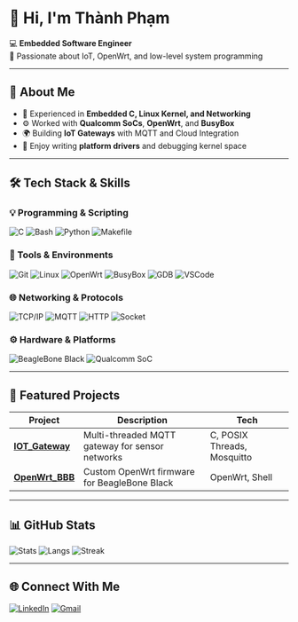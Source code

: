 <!-- Profile README cho Thanh Phạm -->

# 👋 Hi, I'm Thành Phạm  

💻 **Embedded Software Engineer**  
🚀 Passionate about IoT, OpenWrt, and low-level system programming  

---

## 🧠 About Me  
- 🔧 Experienced in **Embedded C, Linux Kernel, and Networking**  
- ⚙️ Worked with **Qualcomm SoCs**, **OpenWrt**, and **BusyBox**  
- 🌍 Building **IoT Gateways** with MQTT and Cloud Integration  
- 🧩 Enjoy writing **platform drivers** and debugging kernel space  

---

## 🛠️ Tech Stack & Skills

### 💡 Programming & Scripting  
![C](https://img.shields.io/badge/-C-00599C?style=flat-square&logo=c&logoColor=white)
![Bash](https://img.shields.io/badge/-Bash-121011?style=flat-square&logo=gnu-bash&logoColor=white)
![Python](https://img.shields.io/badge/-Python-3776AB?style=flat-square&logo=python&logoColor=white)
![Makefile](https://img.shields.io/badge/-Makefile-6E4C13?style=flat-square&logo=cmake&logoColor=white)

### 🧰 Tools & Environments  
![Git](https://img.shields.io/badge/-Git-F05032?style=flat-square&logo=git&logoColor=white)
![Linux](https://img.shields.io/badge/-Linux-FCC624?style=flat-square&logo=linux&logoColor=black)
![OpenWrt](https://img.shields.io/badge/-OpenWrt-00B5E2?style=flat-square&logo=openwrt&logoColor=white)
![BusyBox](https://img.shields.io/badge/-BusyBox-4EAA25?style=flat-square&logo=linux&logoColor=white)
![GDB](https://img.shields.io/badge/-GDB-007396?style=flat-square&logo=gnu&logoColor=white)
![VSCode](https://img.shields.io/badge/-VS%20Code-007ACC?style=flat-square&logo=visualstudiocode&logoColor=white)

### 🌐 Networking & Protocols  
![TCP/IP](https://img.shields.io/badge/-TCP/IP-1572B6?style=flat-square)
![MQTT](https://img.shields.io/badge/-MQTT-660066?style=flat-square&logo=eclipsemosquitto&logoColor=white)
![HTTP](https://img.shields.io/badge/-HTTP-5A9BD5?style=flat-square)
![Socket](https://img.shields.io/badge/-Sockets-FF6C37?style=flat-square&logo=socketdotio&logoColor=white)

### ⚙️ Hardware & Platforms  
![BeagleBone Black](https://img.shields.io/badge/-BeagleBone%20Black-FF6600?style=flat-square)
![Qualcomm SoC](https://img.shields.io/badge/-Qualcomm%20SoC-3253DC?style=flat-square)

---

## 🚀 Featured Projects  

| Project | Description | Tech |
|----------|--------------|------|
| [**IOT_Gateway**](https://github.com/Thanhphammmm/IOT_Gateway) | Multi-threaded MQTT gateway for sensor networks | C, POSIX Threads, Mosquitto |
| [**OpenWrt_BBB**](https://github.com/Thanhphammmm/OpenWrt_BBB) | Custom OpenWrt firmware for BeagleBone Black | OpenWrt, Shell |

---

## 📊 GitHub Stats  

![Stats](https://github-readme-stats.vercel.app/api?username=Thanhphammmm&show_icons=true&theme=tokyonight&hide_border=true)
![Langs](https://github-readme-stats.vercel.app/api/top-langs/?username=Thanhphammmm&layout=compact&theme=tokyonight&hide_border=true)
![Streak](https://github-readme-streak-stats.herokuapp.com/?user=Thanhphammmm&theme=tokyonight&hide_border=true)

---

## 🌐 Connect With Me  
[![LinkedIn](https://img.shields.io/badge/-LinkedIn-blue?style=flat-square&logo=linkedin)](https://www.linkedin.com/in/th%C3%A0nh-ph%E1%BA%A1m-436b22251/)
[![Gmail](https://img.shields.io/badge/-Gmail-D14836?style=flat-square&logo=gmail&logoColor=white)](mailto:phamthanh2522004@gmail.com)
